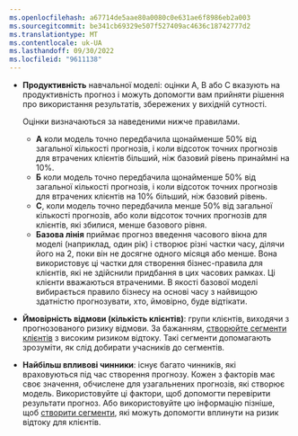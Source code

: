 ```yaml
---
ms.openlocfilehash: a67714de5aae80a0080c0e631ae6f8986eb2a003
ms.sourcegitcommit: be341cb69329e507f527409ac4636c18742777d2
ms.translationtype: MT
ms.contentlocale: uk-UA
ms.lasthandoff: 09/30/2022
ms.locfileid: "9611138"
---
```

- **Продуктивність** навчальної моделі: оцінки A, B або C вказують на продуктивність прогноз і можуть допомогти вам прийняти рішення про використання результатів, збережених у вихідній сутності.

  Оцінки визначаються за наведеними нижче правилами.
  - **А** коли модель точно передбачила щонайменше 50% від загальної кількості прогнозів, і коли відсоток точних прогнозів для втрачених клієнтів більший, ніж базовий рівень принаймні на 10%.
  - **Б** коли модель точно передбачила щонайменше 50% від загальної кількості прогнозів, і коли відсоток точних прогнозів для втрачених клієнтів на 10% більший, ніж базовий рівень.
  - **C**, коли модель точно передбачила менше 50% від загальної кількості прогнозів, або коли відсоток точних прогнозів для клієнтів, які збилися, менше базового рівня.
  - **Базова лінія** приймає прогноз введення часового вікна для моделі (наприклад, один рік) і створює різні частки часу, ділячи його на 2, поки він не досягне одного місяця або менше. Вона використовує ці частки для створення бізнес-правила для клієнтів, які не здійснили придбання в цих часових рамках. Ці клієнти вважаються втраченими. В якості базової моделі вибирається правило бізнесу на основі часу з найвищою здатністю прогнозувати, хто, ймовірно, буде відтікати.

- **Ймовірність відмови (кількість клієнтів)**: групи клієнтів, виходячи з прогнозованого ризику відмови. За бажанням, [створюйте сегменти клієнтів](../prediction-based-segment.md) з високим ризиком відтоку. Такі сегменти допомагають зрозуміти, як слід добирати учасників до сегментів.

- **Найбільш впливові чинники**: існує багато чинників, які враховуються під час створення прогнозу. Кожен з факторів має своє значення, обчислене для узагальнених прогнозів, які створює модель. Використовуйте ці фактори, щоб допомогти перевірити результати прогноз. Або використовуйте цю інформацію пізніше, щоб [створити сегменти](../prediction-based-segment.md), які можуть допомогти вплинути на ризик відтоку для клієнтів.